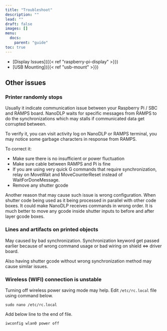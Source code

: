 ```yaml
---
title: "Troubleshoot"
description: ""
lead: ""
draft: false
images: []
menu: 
  docs:
    parent: "guide"
toc: true
---
```


* [Display Issues]({{< ref "raspberry-pi-display" >}})
* [USB Mounting]({{< ref "usb-mount" >}})

## Other issues

### Printer randomly stops

Usually it indicate communication issue between your Raspberry Pi / SBC and RAMPS board. NanoDLP waits for specific messages from RAMPS to do the synchronizations which may stalls if communicated data get corrupted between.

To verify it, you can visit activity log on NanoDLP or RAMPS terminal, you may notice some garbage characters in response from RAMPS.

To correct it:

* Make sure there is no insufficient or power fluctuation
* Make sure cable between RAMPS and Pi is fine
* If you are using very quick G commands that require synchronization, relay on MoveWait and MoveCounterReset instead of WaitForDoneMessage. 
* Remove any shutter gcode

Another reason that may cause such issue is wrong configuration. When shutter code being used as it being processed in parallel with other code boxes. It could make NanoDLP receives commands in wrong order.
It is much better to move any gcode inside shutter inputs to before and after layer gcode boxes.

### Lines and artifacts on printed objects

May caused by bad synchronization. Synchronization keyword get passed earlier because of wrong command usage or bad wiring on shield <=> driver board.

Also having shutter gcode without wrong synchronization method may cause similar issues.

### Wireless (WIFI) connection is unstable

Turning off wireless power saving mode may help. Edit ```/etc/rc.local``` file using command below.

```
sudo nano /etc/rc.local
```

Add below line to the end of file.

```
iwconfig wlan0 power off
```
